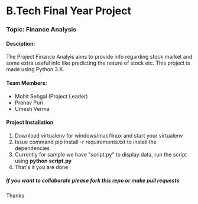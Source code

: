 <h1>B.Tech Final Year Project</h1>

<h3>Topic: Finance Analysis</h3>

<h4>Desciption:</h4>
<p>
	The Project Finance Analyis aims to provide info regarding stock market and some extra useful info like predicting the nature of stock etc. This project is made using Python 3.X.
</p>
<h4>Team Members:</h4>
<ul>
	<li>Mohit Sehgal (Project Leader)</li>
	<li>Pranav Puri</li>
	<li>Umesh Verma</li>
</ul>
<h4>Project Installation</h4>
<ol>
	<li>Download virtualenv for windows/mac/linux and start your virtualenv</li>
	<li>Issue command pip install -r requirements.txt to install the dependencies</li>
	<li>Currently for sample we have "script.py" to display data, run the script using 
	<strong>python script.py</strong></li>
	<li>That's it you are done</li>
</ol>
<h5>If you want to collaborate please fork this repo or make pull requests</h5>
Thanks